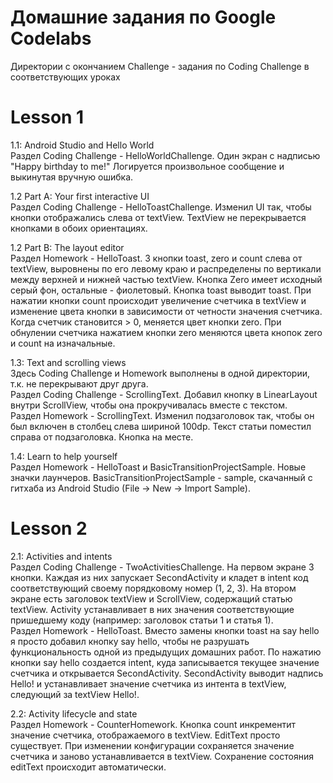 # Домашние задания по Google Codelabs

Директории с окончанием Challenge - задания по Coding Challenge в соответствующих уроках

# Lesson 1
1.1: Android Studio and Hello World  
Раздел Coding Challenge - HelloWorldChallenge. Один экран с надписью "Happy birthday to me!" Логируется произвольное сообщение и выкинутая вручную ошибка.  

1.2 Part A: Your first interactive UI  
Раздел Coding Challenge - HelloToastChallenge. Изменил UI так, чтобы кнопки отображались слева от textView. TextView не перекрывается кнопками в обоих ориентациях.  

1.2 Part B: The layout editor  
Раздел Homework - HelloToast. 3 кнопки toast, zero и count слева от textView, выровнены по его левому краю и распределены по вертикали между верхней и нижней частью textView. Кнопка Zero имеет исходный серый фон, остальные - фиолетовый. Кнопка toast выводит toast. При нажатии кнопки count происходит увеличение счетчика в textView и изменение цвета кнопки в зависимости от четности значения счетчика. Когда счетчик становится > 0, меняется цвет кнопки zero. При обнулении счетчика нажатием кнопки zero меняются цвета кнопок zero и count на изначальные.  

1.3: Text and scrolling views  
Здесь Coding Challenge и Homework выполнены в одной директории, т.к. не перекрывают друг друга.  
Раздел Coding Challenge - ScrollingText. Добавил кнопку в LinearLayout внутри ScrollView, чтобы она прокручивалась вместе с текстом.  
Раздел Homework - ScrollingText. Изменил подзаголовок так, чтобы он был включен в столбец слева шириной 100dp. Текст статьи поместил справа от подзаголовка. Кнопка на месте.  

1.4: Learn to help yourself  
Раздел Homework - HelloToast и BasicTransitionProjectSample. Новые значки лаунчеров. BasicTransitionProjectSample - sample, скачанный с гитхаба из Android Studio (File -> New -> Import Sample).  

# Lesson 2
2.1: Activities and intents  
Раздел Coding Challenge - TwoActivitiesChallenge. На первом экране 3 кнопки. Каждая из них запускает SecondActivity и кладет в intent код соответствующий своему порядковому номер (1, 2, 3). На втором экране есть заголовок textView и ScrollView, содержащий статью textView. Activity устанавливает в них значения соответствующие пришедшему коду (например: заголовок статьи 1 и статья 1).  
Раздел Homework - HelloToast. Вместо замены кнопки toast на say hello я просто добавил кнопку say hello, чтобы не разрушать функциональность одной из предыдущих домашних работ. По нажатию кнопки say hello создается intent, куда записывается текущее значение счетчика и открывается SecondActivity. SecondActivity выводит надпись Hello! и устанавливает значение счетчика из интента в textView, следующий за textView Hello!.  

2.2: Activity lifecycle and state  
Раздел Homework - CounterHomework. Кнопка count инкрементит значение счетчика, отображаемого в textView. EditText просто существует. При изменении конфигурации сохраняется значение счетчика и заново устанавливается в textView. Сохранение состояния editText происходит автоматически.  
